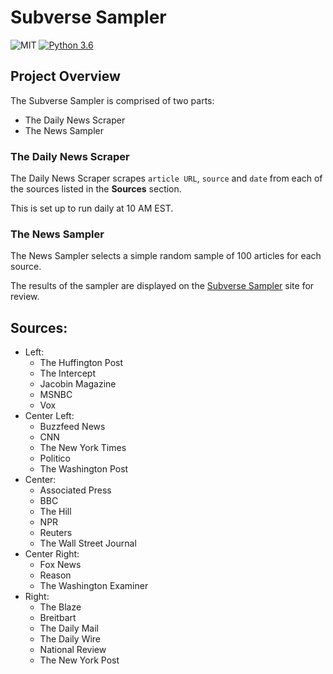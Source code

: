 # Subverse Sampler

![MIT](https://img.shields.io/packagist/l/doctrine/orm.svg)
[![Python 3.6](https://img.shields.io/badge/python-3.6-blue.svg)](https://www.python.org/downloads/release/python-360/)


## Project Overview
The Subverse Sampler is comprised of two parts:
  * The Daily News Scraper
  * The News Sampler
  
### The Daily News Scraper
The Daily News Scraper scrapes `article URL`, `source` and `date` from each of the sources listed in the **Sources** section.

This is set up to run daily at 10 AM EST.

### The News Sampler
The News Sampler selects a simple random sample of 100 articles for each source.

The results of the sampler are displayed on the [Subverse Sampler](https://odin-central.github.io/) site for review.


## Sources:
  - Left:
    * The Huffington Post
    * The Intercept
    * Jacobin Magazine
    * MSNBC
    * Vox
  - Center Left:
    * Buzzfeed News
    * CNN
    * The New York Times
    * Politico
    * The Washington Post
  - Center:
    * Associated Press
    * BBC
    * The Hill
    * NPR
    * Reuters
    * The Wall Street Journal
  - Center Right:
    * Fox News
    * Reason
    * The Washington Examiner
  - Right:
    * The Blaze
    * Breitbart
    * The Daily Mail
    * The Daily Wire
    * National Review
    * The New York Post
